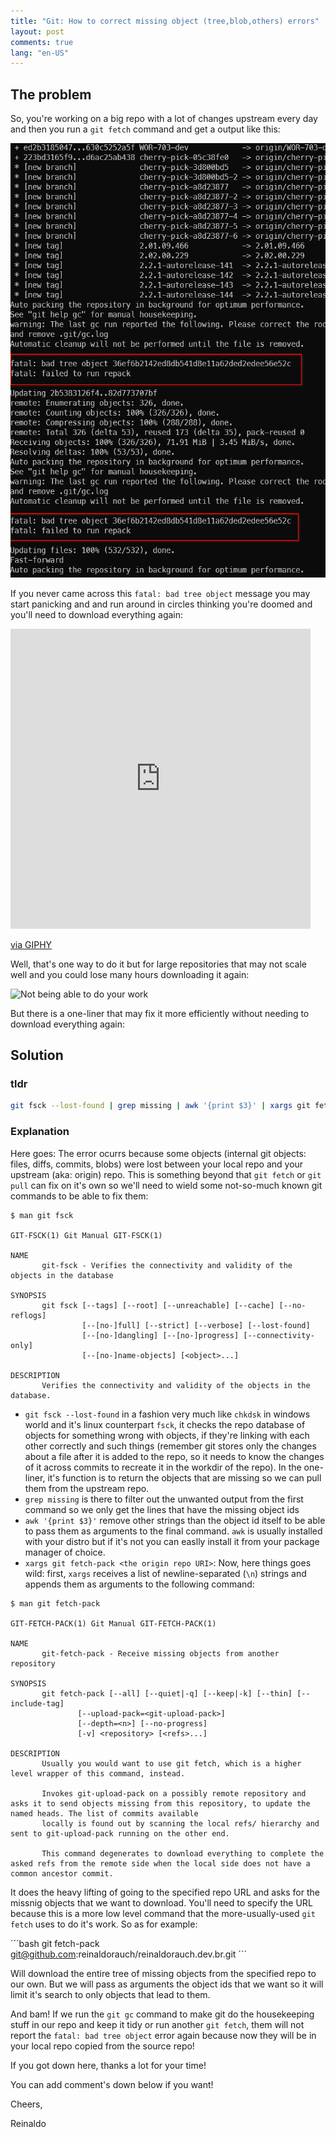 ```yaml
---
title: "Git: How to correct missing object (tree,blob,others) errors"
layout: post
comments: true
lang: "en-US"
---
```


## The problem

So, you're working on a big repo with a lot of changes upstream every day and then you run a `git fetch` command and get a output like this:

![Bad object outputs](/assets/bad-object-sample.png)

If you never came across this `fatal: bad tree object` message you may start panicking and and run around in circles thinking you're doomed and you'll need to download everything again:

<iframe src="https://giphy.com/embed/rg2ielv1QCTeRfJc56" width="480" height="480" frameBorder="0" class="giphy-embed" allowFullScreen></iframe><p><a href="https://giphy.com/gifs/disneychannelofficial-disney-channel-disneychannel-amphibia-rg2ielv1QCTeRfJc56">via GIPHY</a></p>

Well, that's one way to do it but for large repositories that may not scale well and you could lose many hours downloading it again:

![Not being able to do your work](https://imgs.xkcd.com/comics/compiling.png)

But there is a one-liner that may fix it more efficiently without needing to download everything again:

## Solution

### tldr

```bash
git fsck --lost-found | grep missing | awk '{print $3}' | xargs git fetch-pack <the origin repo URI>
```

### Explanation

Here goes: The error ocurrs because some objects (internal git objects: files, diffs, commits, blobs) were lost between your local repo and your upstream (aka: origin) repo. This is something beyond that `git fetch` or `git pull` can fix on it's own so we'll need to wield some not-so-much known git commands to be able to fix them:

```
$ man git fsck

GIT-FSCK(1) Git Manual GIT-FSCK(1)

NAME
       git-fsck - Verifies the connectivity and validity of the objects in the database

SYNOPSIS
       git fsck [--tags] [--root] [--unreachable] [--cache] [--no-reflogs]
                [--[no-]full] [--strict] [--verbose] [--lost-found]
                [--[no-]dangling] [--[no-]progress] [--connectivity-only]
                [--[no-]name-objects] [<object>...]

DESCRIPTION
       Verifies the connectivity and validity of the objects in the database.
```

- `git fsck --lost-found` in a fashion very much like `chkdsk` in windows world and it's linux counterpart `fsck`, it checks the repo database of objects for something wrong with objects, if they're linking with each other correctly and such things (remember git stores only the changes about a file after it is added to the repo, so it needs to know the changes of it across commits to recreate it in the workdir of the repo). In the one-liner, it's function is to return the objects that are missing so we can pull them from the upstream repo.
- `grep missing` is there to filter out the unwanted output from the first command so we only get the lines that have the missing object ids
- `awk '{print $3}'` remove other strings than the object id itself to be able to pass them as arguments to the final command. `awk` is usually installed with your distro but if it's not you can easlly install it from your package manager of choice.
- `xargs git fetch-pack <the origin repo URI>`: Now, here things goes wild: first, `xargs` receives a list of newline-separated (`\n`) strings and appends them as arguments to the following command:

```
$ man git fetch-pack

GIT-FETCH-PACK(1) Git Manual GIT-FETCH-PACK(1)

NAME
       git-fetch-pack - Receive missing objects from another repository

SYNOPSIS
       git fetch-pack [--all] [--quiet|-q] [--keep|-k] [--thin] [--include-tag]
               [--upload-pack=<git-upload-pack>]
               [--depth=<n>] [--no-progress]
               [-v] <repository> [<refs>...]

DESCRIPTION
       Usually you would want to use git fetch, which is a higher level wrapper of this command, instead.

       Invokes git-upload-pack on a possibly remote repository and asks it to send objects missing from this repository, to update the named heads. The list of commits available
       locally is found out by scanning the local refs/ hierarchy and sent to git-upload-pack running on the other end.

       This command degenerates to download everything to complete the asked refs from the remote side when the local side does not have a common ancestor commit.

```

It does the heavy lifting of going to the specified repo URL and asks for the missnig objects that we want to download. You'll need to specify the URL because this is a more low level command that the more-usually-used `git fetch` uses to do it's work. So as for example:

´´´bash
git fetch-pack git@github.com:reinaldorauch/reinaldorauch.dev.br.git 
´´´

Will download the entire tree of missing objects from the specified repo to our own. But we will pass as arguments the object ids that we want so it will limit it's search to only objects that lead to them.

And bam! If we run the `git gc` command to make git do the housekeeping stuff in our repo and keep it tidy or run another `git fetch`, them will not report the `fatal: bad tree object` error again because now they will be in your local repo copied from the source repo!

If you got down here, thanks a lot for your time!

You can add comment's down below if you want!

Cheers,

Reinaldo